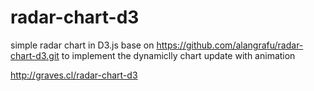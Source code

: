 radar-chart-d3
==============

simple radar chart in D3.js base on https://github.com/alangrafu/radar-chart-d3.git to implement the dynamiclly chart update with animation

http://graves.cl/radar-chart-d3